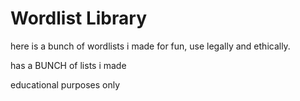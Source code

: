 # Wordlist Library
here is a bunch of wordlists i made
for fun, use legally and ethically.

has a BUNCH of lists i made

educational purposes only

